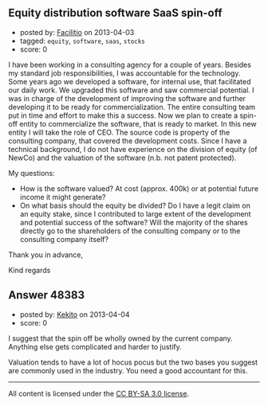 ## Equity distribution software SaaS spin-off

- posted by: [Facilitio](https://stackexchange.com/users/-1/25742-facilitio) on 2013-04-03
- tagged: `equity`, `software`, `saas`, `stocks`
- score: 0

I have been working in a consulting agency for a couple of years. Besides my standard job responsibilities, I was accountable for the technology. Some years ago we developed a software, for internal use, that facilitated our daily work. We upgraded this software and saw commercial potential. I was in charge of the development of improving the software and further developing it to be ready for commercialization. The entire consulting team put in time and effort to make this a success. Now we plan to create a spin-off entity to commercialize the software, that is ready to market. In this new entity I will take the role of CEO.
The source code is property of the consulting company, that covered the development costs. Since I have a technical background, I do not have experience on the division of equity (of NewCo) and the valuation of the software (n.b. not patent protected).

My questions:

 - How is the software valued? At cost (approx. 400k) or at potential future income it might generate?
 - On what basis should the equity be divided? Do I have a legit claim
   on an equity stake, since I contributed to large extent of the
   development and potential success of the software? Will the majority of the shares directly go to the shareholders of the consulting company or to the consulting company itself?

Thank you in advance,

Kind regards


## Answer 48383

- posted by: [Kekito](https://stackexchange.com/users/-1/5898-kekito) on 2013-04-04
- score: 0

I suggest that the spin off be wholly owned by the current company.  Anything else gets complicated and harder to justify.

Valuation tends to have a lot of hocus pocus but the two bases you suggest are commonly used in the industry.  You need a good accountant for this.



---

All content is licensed under the [CC BY-SA 3.0 license](https://creativecommons.org/licenses/by-sa/3.0/).
